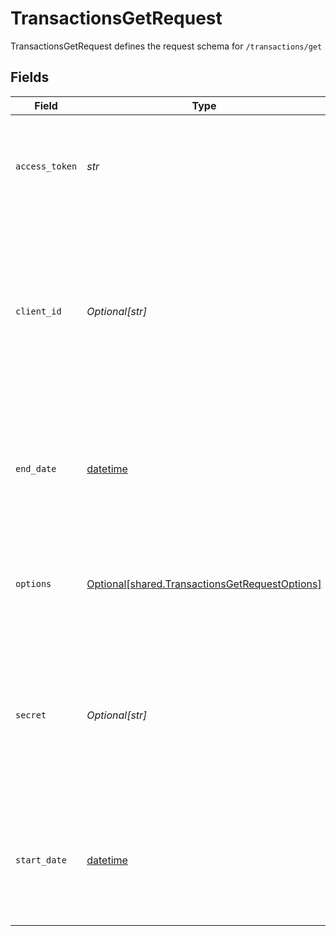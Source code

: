 # TransactionsGetRequest

TransactionsGetRequest defines the request schema for `/transactions/get`


## Fields

| Field                                                                                                                                            | Type                                                                                                                                             | Required                                                                                                                                         | Description                                                                                                                                      |
| ------------------------------------------------------------------------------------------------------------------------------------------------ | ------------------------------------------------------------------------------------------------------------------------------------------------ | ------------------------------------------------------------------------------------------------------------------------------------------------ | ------------------------------------------------------------------------------------------------------------------------------------------------ |
| `access_token`                                                                                                                                   | *str*                                                                                                                                            | :heavy_check_mark:                                                                                                                               | The access token associated with the Item data is being requested for.                                                                           |
| `client_id`                                                                                                                                      | *Optional[str]*                                                                                                                                  | :heavy_minus_sign:                                                                                                                               | Your Plaid API `client_id`. The `client_id` is required and may be provided either in the `PLAID-CLIENT-ID` header or as part of a request body. |
| `end_date`                                                                                                                                       | [datetime](https://docs.python.org/3/library/datetime.html#datetime-objects)                                                                     | :heavy_check_mark:                                                                                                                               | The latest date for which data should be returned. Dates should be formatted as YYYY-MM-DD.                                                      |
| `options`                                                                                                                                        | [Optional[shared.TransactionsGetRequestOptions]](../../models/shared/transactionsgetrequestoptions.md)                                           | :heavy_minus_sign:                                                                                                                               | An optional object to be used with the request. If specified, `options` must not be `null`.                                                      |
| `secret`                                                                                                                                         | *Optional[str]*                                                                                                                                  | :heavy_minus_sign:                                                                                                                               | Your Plaid API `secret`. The `secret` is required and may be provided either in the `PLAID-SECRET` header or as part of a request body.          |
| `start_date`                                                                                                                                     | [datetime](https://docs.python.org/3/library/datetime.html#datetime-objects)                                                                     | :heavy_check_mark:                                                                                                                               | The earliest date for which data should be returned. Dates should be formatted as YYYY-MM-DD.                                                    |